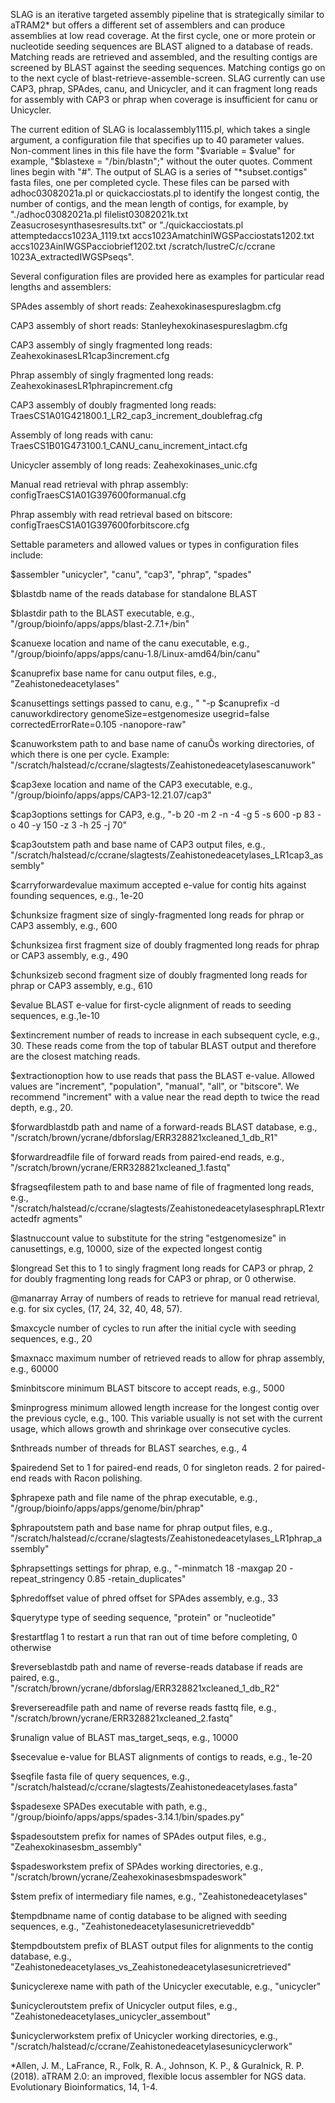 SLAG is an iterative targeted assembly pipeline that is strategically
similar to aTRAM2* but offers a different set of assemblers and can produce
assemblies at low read coverage. At the first cycle, one or more protein or
nucleotide seeding sequences are BLAST aligned to a database of reads. Matching
reads are retrieved and assembled, and the resulting contigs are screened by
BLAST against the seeding sequences. Matching contigs go on to the next cycle
of blast-retrieve-assemble-screen. SLAG currently can use CAP3, phrap, SPAdes,
canu, and Unicycler, and it can fragment long reads for assembly with CAP3 or
phrap when coverage is insufficient for canu or Unicycler.

The current edition of SLAG is localassembly1115.pl, which takes a
single argument, a configuration file that specifies up to 40 parameter values.
Non-comment lines in this file have the form "$variable = $value" for example,
"$blastexe = "/bin/blastn";" without the outer quotes. Comment lines begin with
"#". The output of SLAG is a series of "*subset.contigs" fasta files, one per
completed cycle. These files can be parsed with adhoc03082021a.pl or
quickacciostats.pl to identify the longest contig, the number of contigs, and
the mean length of contigs, for example, by "./adhoc03082021a.pl
filelist03082021k.txt Zeasucrosesynthasesresults.txt" or "./quickacciostats.pl
attemptedaccs1023A_1119.txt accs1023AmatchinIWGSPacciostats1202.txt
accs1023AinIWGSPacciobrief1202.txt /scratch/lustreC/c/ccrane
1023A_extractedIWGSPseqs".

Several configuration files are provided here as examples for
particular read lengths and assemblers:

SPAdes assembly of short reads: Zeahexokinasespureslagbm.cfg

CAP3 assembly of short reads: Stanleyhexokinasespureslagbm.cfg

CAP3 assembly of singly fragmented long reads:
ZeahexokinasesLR1cap3increment.cfg

Phrap assembly of singly fragmented long reads:
ZeahexokinasesLR1phrapincrement.cfg

CAP3 assembly of doubly fragmented long reads:
TraesCS1A01G421800.1_LR2_cap3_increment_doublefrag.cfg

Assembly of long reads with canu:
TraesCS1B01G473100.1_CANU_canu_increment_intact.cfg

Unicycler assembly of long reads: Zeahexokinases_unic.cfg

Manual read retrieval with phrap assembly:
configTraesCS1A01G397600formanual.cfg

Phrap assembly with read retrieval based on bitscore:
configTraesCS1A01G397600forbitscore.cfg

Settable parameters and allowed values or types in configuration files
include:

$assembler   "unicycler", "canu", "cap3", "phrap", "spades"

$blastdb    name of the reads database for standalone BLAST 

$blastdir    path to the BLAST executable, e.g.,
"/group/bioinfo/apps/apps/blast-2.7.1+/bin"

$canuexe    location and name of the canu executable, e.g.,
"/group/bioinfo/apps/apps/canu-1.8/Linux-amd64/bin/canu"

$canuprefix   base name for canu output files, e.g., "Zeahistonedeacetylases"

$canusettings  settings passed to canu, e.g., " "-p $canuprefix -d
canuworkdirectory genomeSize=estgenomesize usegrid=false
correctedErrorRate=0.105 -nanopore-raw"

$canuworkstem	path to and base name of canuÕs working directories, of which
there is one per cycle. Example:
"/scratch/halstead/c/ccrane/slagtests/Zeahistonedeacetylasescanuwork"

$cap3exe    location and name of the CAP3 executable, e.g.,
"/group/bioinfo/apps/apps/CAP3-12.21.07/cap3"

$cap3options  settings for CAP3, e.g., "-b 20 -m 2 -n -4 -g 5 -s 600 -p 83 -o
40 -y 150 -z 3 -h 25 -j 70"

$cap3outstem	path and base name of CAP3 output files, e.g., 
"/scratch/halstead/c/ccrane/slagtests/Zeahistonedeacetylases_LR1cap3_assembly"

$carryforwardevalue   maximum accepted e-value for contig hits against founding
sequences, e.g., 1e-20

$chunksize	fragment size of singly-fragmented long reads for phrap or CAP3
assembly, e.g., 600

$chunksizea	first fragment size of doubly fragmented long reads for phrap
or CAP3 assembly, e.g., 490

$chunksizeb	second fragment size of doubly fragmented long reads for phrap
or CAP3 assembly, e.g., 610

$evalue BLAST e-value for first-cycle alignment of reads to seeding sequences,
e.g.,1e-10

$extincrement	number of reads to increase in each subsequent cycle, e.g., 30.
These reads come from the top of tabular BLAST output and therefore are the
closest matching reads.

$extractionoption	how to use reads that pass the BLAST e-value. Allowed
values are "increment", "population", "manual", "all", or "bitscore". We
recommend "increment" with a value near the read depth to twice the read depth,
e.g., 20.

$forwardblastdb path and name of a forward-reads BLAST database, e.g.,
"/scratch/brown/ycrane/dbforslag/ERR328821xcleaned_1_db_R1"

$forwardreadfile	file of forward reads from paired-end reads, e.g.,
"/scratch/brown/ycrane/ERR328821xcleaned_1.fastq"

$fragseqfilestem	path to and base name of file of fragmented long reads,
e.g.,	 
"/scratch/halstead/c/ccrane/slagtests/ZeahistonedeacetylasesphrapLR1extractedfr
agments"

$lastnuccount	value to substitute for the string "estgenomesize" in
canusettings, e.g, 10000, size of the expected longest contig

$longread	Set this to 1 to singly fragment long reads for CAP3 or phrap,
2 for doubly fragmenting long reads for CAP3 or phrap, or 0 otherwise.

@manarray	Array of numbers of reads to retrieve for manual read
retrieval, e.g. for six cycles, (17, 24, 32, 40, 48, 57).

$maxcycle	number of cycles to run after the initial cycle with seeding
sequences, e.g., 20

$maxnacc	maximum number of retrieved reads to allow for phrap assembly,
e.g., 60000

$minbitscore	minimum BLAST bitscore to accept reads, e.g., 5000

$minprogress	minimum allowed length increase for the longest contig over the
previous cycle, e.g., 100. This variable usually is not set with the current
usage, which allows growth and shrinkage over consecutive cycles.

$nthreads	number of threads for BLAST searches, e.g., 4

$pairedend	Set to 1 for paired-end reads, 0 for singleton reads. 2 for
paired-end reads with Racon polishing.

$phrapexe	path and file name of the phrap executable, e.g.,
"/group/bioinfo/apps/apps/genome/bin/phrap"

$phrapoutstem	path and base name for phrap output files, e.g., 
"/scratch/halstead/c/ccrane/slagtests/Zeahistonedeacetylases_LR1phrap_assembly"

$phrapsettings	settings for phrap, e.g., "-minmatch 18 -maxgap 20
-repeat_stringency 0.85 -retain_duplicates" 

$phredoffset	value of phred offset for SPAdes assembly, e.g., 33

$querytype	type of seeding sequence, "protein" or "nucleotide"

$restartflag	1 to restart a run that ran out of time before completing, 0
otherwise

$reverseblastdb path and name of reverse-reads database if reads are paired,
e.g., "/scratch/brown/ycrane/dbforslag/ERR328821xcleaned_1_db_R2"

$reversereadfile	path and name of reverse reads fasttq file, e.g.,
"/scratch/brown/ycrane/ERR328821xcleaned_2.fastq"

$runalign	 value of BLAST mas_target_seqs, e.g., 10000

$secevalue		e-value for BLAST alignments of contigs to reads, e.g.,
1e-20

$seqfile	fasta file of query sequences, e.g.,
"/scratch/halstead/c/ccrane/slagtests/Zeahistonedeacetylases.fasta"

$spadesexe	SPADes executable with path, e.g.,
"/group/bioinfo/apps/apps/spades-3.14.1/bin/spades.py"

$spadesoutstem		prefix for names of SPAdes output files, e.g.,
"Zeahexokinasesbm_assembly"

$spadesworkstem prefix of SPAdes working directories, e.g.,
"/scratch/brown/ycrane/Zeahexokinasesbmspadeswork"

$stem	prefix of intermediary file names, e.g., "Zeahistonedeacetylases"

$tempdbname	name of contig database to be aligned with seeding sequences,
e.g., "Zeahistonedeacetylasesunicretrieveddb"

$tempdboutstem	prefix of BLAST output files for alignments to the contig
database, e.g., "Zeahistonedeacetylases_vs_Zeahistonedeacetylasesunicretrieved"

$unicyclerexe	name with path of the Unicycler executable, e.g., "unicycler"

$unicycleroutstem	prefix of Unicycler output files, e.g.,
"Zeahistonedeacetylases_unicycler_assembout"

$unicyclerworkstem	prefix of Unicycler working directories, e.g.,
"/scratch/halstead/c/ccrane/Zeahistonedeacetylasesunicyclerwork"


*Allen, J. M., LaFrance, R., Folk, R. A., Johnson, K. P., & Guralnick, R. P.
(2018). aTRAM 2.0: an improved, flexible locus assembler for NGS data.
Evolutionary Bioinformatics, 14, 1-4.

